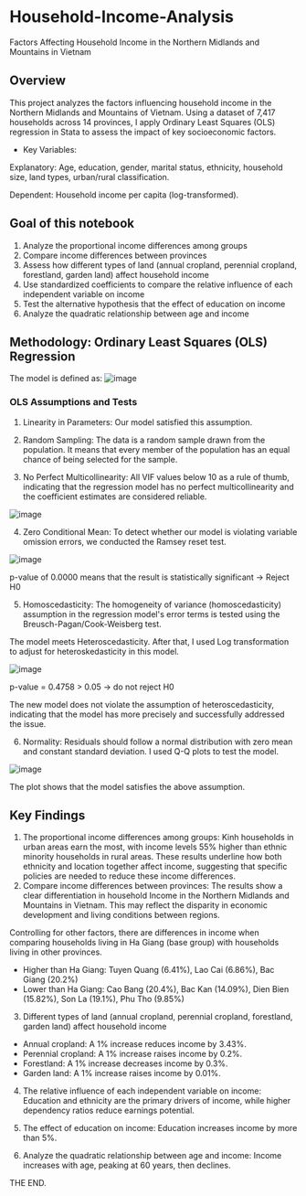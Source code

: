 # Household-Income-Analysis
Factors Affecting Household Income in the  Northern Midlands and Mountains in Vietnam

## Overview
This project analyzes the factors influencing household income in the Northern Midlands and Mountains of Vietnam. Using a dataset of 7,417 households across 14 provinces, I apply Ordinary Least Squares (OLS) regression in Stata to assess the impact of key socioeconomic factors.
* Key Variables:

Explanatory: Age, education, gender, marital status, ethnicity, household size, land types, urban/rural classification.

Dependent: Household income per capita (log-transformed).

## Goal of this notebook
1. Analyze the proportional income differences among groups
2. Compare income differences between provinces
3. Assess how different types of land (annual cropland, perennial cropland, forestland, garden land) affect household income
4. Use standardized coefficients to compare the relative influence of each independent variable on income
5. Test the alternative hypothesis that the effect of education on income
6. Analyze the quadratic relationship between age and income

## Methodology: Ordinary Least Squares (OLS) Regression
The model is defined as:
![image](https://github.com/user-attachments/assets/c8aa5801-2fca-45c1-a881-e3abda2f340c)

### OLS Assumptions and Tests
1. Linearity in Parameters: Our model satisfied this assumption. 

2. Random Sampling: The data is a random sample drawn from the population. It means that every member of the population has an equal chance of being selected for the sample. 

3. No Perfect Multicollinearity: All VIF values below 10 as a rule of thumb, indicating that the regression model has no perfect multicollinearity and the coefficient estimates are considered reliable.  

![image](https://github.com/user-attachments/assets/592f1d5c-63f2-40ed-a6a8-664d76ba113a)

4. Zero Conditional Mean: To detect whether our model is violating variable omission errors, we conducted the Ramsey reset test. 

![image](https://github.com/user-attachments/assets/6ef10d6c-10cb-4530-89f7-6017ef7c29b9)

p-value of 0.0000 means that the result is statistically significant -> Reject H0

5. Homoscedasticity: The homogeneity of variance (homoscedasticity) assumption in the regression model's error terms is tested using the Breusch-Pagan/Cook-Weisberg test. 

The model meets Heteroscedasticity. After that, I used Log transformation to adjust for heteroskedasticity in this model. 

![image](https://github.com/user-attachments/assets/7eb90a54-c648-4a6c-a28b-9d4d4008d4d1)

p-value = 0.4758 > 0.05 -> do not reject H0 

The new model does not violate the assumption of heteroscedasticity, indicating that the model has more precisely and successfully addressed the issue. 

6. Normality: Residuals should follow a normal distribution with zero mean and constant standard deviation. I used Q-Q plots to test the model.

![image](https://github.com/user-attachments/assets/1e825014-e537-4dcc-861b-7fcd10051ea4)

The plot shows that the model satisfies the above assumption.  

## Key Findings
1. The proportional income differences among groups: Kinh households in urban areas earn the most, with income levels 55% higher than  ethnic minority households in rural areas. These results underline how both ethnicity and location together affect income, suggesting that specific policies are needed to reduce these income differences. 
2. Compare income differences between provinces: The results show a clear differentiation in household Income in the Northern Midlands and Mountains in Vietnam. This may reflect the disparity in economic development and living conditions between regions.

Controlling for other factors, there are differences in income when comparing households living in Ha Giang (base group) with households living in other provinces.

- Higher than Ha Giang: Tuyen Quang (6.41%), Lao Cai (6.86%), Bac Giang (20.2%)
- Lower than Ha Giang: Cao Bang (20.4%), Bac Kan (14.09%), Dien Bien (15.82%), Son La (19.1%), Phu Tho (9.85%)

3. Different types of land (annual cropland, perennial cropland, forestland, garden land) affect household income
- Annual cropland: A 1% increase reduces income by 3.43%.
- Perennial cropland: A 1% increase raises income by 0.2%.
- Forestland: A 1% increase decreases income by 0.3%.
- Garden land: A 1% increase raises income by 0.01%.

4. The relative influence of each independent variable on income: Education and ethnicity are the primary drivers of income, while higher dependency ratios reduce earnings potential.

5. The effect of education on income: Education increases income by more than 5%.

6. Analyze the quadratic relationship between age and income: Income increases with age, peaking at 60 years, then declines.

THE END.
